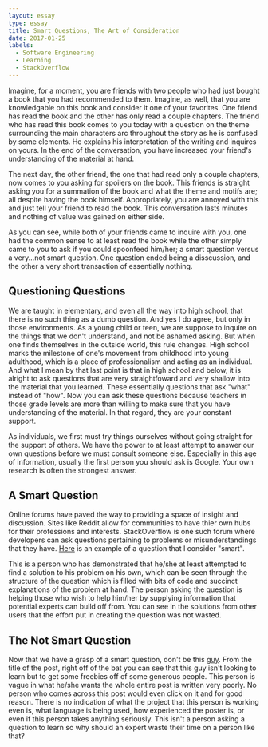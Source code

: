 ```yaml
---
layout: essay
type: essay
title: Smart Questions, The Art of Consideration
date: 2017-01-25
labels:
  - Software Engineering
  - Learning
  - StackOverflow
---
```


Imagine, for a moment, you are friends with two people who had just bought a book that you had recommended to them. Imagine, as well, that you are knowledgable on this book and consider it one of your favorites. One friend has read the book and the other has only read a couple chapters. The friend who has read this book comes to you today with a question on the theme surrounding the main characters arc throughout the story as he is confused by some elements. He explains his interpretation of the writing and inquires on yours. In the end of the conversation, you have increased your friend's understanding of the material at hand. 

The next day, the other friend, the one that had read only a couple chapters, now comes to you asking for spoilers on the book. This friends is straight asking you for a summation of the book and what the theme and motifs are; all despite having the book himself. Appropriately, you are annoyed with this and just tell your friend to read the book. This conversation lasts minutes and nothing of value was gained on either side. 

As you can see, while both of your friends came to inquire with you, one had the common sense to at least read the book while the other simply came to you to ask if you could spoonfeed him/her; a smart question versus a very...not smart question. One question ended being a disscussion, and the other a very short transaction of essentially nothing. 

## Questioning Questions ##

We are taught in elementary, and even all the way into high school, that there is no such thing as a dumb question. And yes I do agree, but only in those environments. As a young child or teen, we are suppose to inquire on the things that we don't understand, and not be ashamed asking. But when one finds themselves in the outside world, this rule changes. High school marks the milestone of one's movement from childhood into young adulthood, which is a place of professionalism and acting as an individual. And what I mean by that last point is that in high school and below, it is alright to ask questions that are very straightfoward and very shallow into the material that you learned. These essentially questions that ask "what" instead of "how". Now you can ask these questions because teachers in those grade levels are more than willing to make sure that you have understanding of the material. In that regard, they are your constant support.

As individuals, we first must try things ourselves without going straight for the support of others. We have the power to at least attempt to answer our own questions before we must consult someone else. Especially in this age of information, usually the first person you should ask is Google. Your own research is often the strongest answer. 

## A Smart Question ## 

Online forums have paved the way to providing a space of insight and discussion. Sites like Reddit allow for communities to have thier own hubs for their professions and interests. StackOverflow is one such forum where developers can ask questions pertaining to problems or misunderstandings that they have. [Here](http://stackoverflow.com/questions/41665080/array-method-for-looping-to-each-element) is an example of a question that I consider "smart".

This is a person who has demonstrated that he/she at least attempted to find a solution to his problem on his own, which can be seen through the structure of the question which is filled with bits of code and succinct explanations of the problem at hand. The person asking the question is helping those who wish to help him/her by supplying information that potential experts can build off from. You can see in the solutions from other users that the effort put in creating the question was not wasted. 

## The Not Smart Question ##

Now that we have a grasp of a smart question, don't be this [guy](http://stackoverflow.com/questions/41858920/i-need-one-interesting-navbar). From the title of the post, right off of the bat you can see that this guy isn't looking to learn but to get some freebies off of some generous people. This person is vague in what he/she wants the whole entire post is written very poorly. No person who comes across this post would even click on it and for good reason. There is no indication of what the project that this person is working even is, what language is being used, how experienced the poster is, or even if this person takes anything seriously. This isn't a person asking a question to learn so why should an expert waste their time on a person like that?


